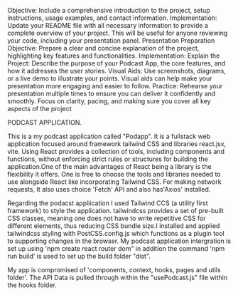 Objective: Include a comprehensive introduction to the project, setup instructions, usage examples, and contact information.
Implementation: Update your README file with all necessary information to provide a complete overview of your project. This will be useful for anyone reviewing your code, including your presentation panel.
Presentation Preparation
Objective: Prepare a clear and concise explanation of the project, highlighting key features and functionalities.
Implementation:
Explain the Project: Describe the purpose of your Podcast App, the core features, and how it addresses the user stories.
Visual Aids: Use screenshots, diagrams, or a live demo to illustrate your points. Visual aids can help make your presentation more engaging and easier to follow.
Practice: Rehearse your presentation multiple times to ensure you can deliver it confidently and smoothly. Focus on clarity, pacing, and making sure you cover all key aspects of the project

PODCAST APPLICATION.

This is a my podcast application called "Podapp". It is a fullstack web application focused around framework tailwind CSS and libraries react.jsx, vite. Using React provides a collection of tools, including components and functions, without enforcing strict rules or structures for building the application.One of the main advantages of React being a library is the flexibility it offers. One is free to choose the tools and libraries needed to use alongside React like incorporating Tailwind CSS. For making network requests, It also uses choice 'Fetch' API and also has'Axios' installed.

Regarding the podacst appliication I used Tailwind CCS (a utility first framework) to style the application. tailwindcss provides a set of pre-built CSS classes, meaning one does not have to write repetitive CSS for different elements, thus reducing CSS bundle size.I installed and applied tailwindcss styling with PostCSS.config.js which functions as a plugin tool to supporting changes in the browser.
My podcast application intergration is set up using  'npm create react router dom" in addition the command 'npm run build' is used to set up the build folder "dist".

My app is compromised of 'components, context, hooks, pages and utils folder'. The API Data is pulled through within the "usePodcast.js" file within the hooks folder.
